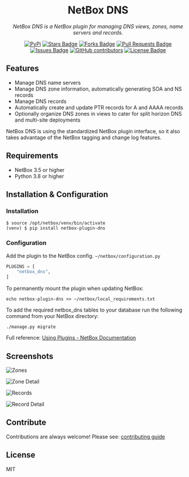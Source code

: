 <h1 align="center">NetBox DNS</h1>

<p align="center"><i>NetBox DNS is a NetBox plugin for managing DNS views, zones, name servers and records.</i></p>

<div align="center">
<a href="https://pypi.org/project/netbox-plugin-dns/"><img src="https://img.shields.io/pypi/v/netbox-plugin-dns" alt="PyPi"/></a>
<a href="https://github.com/peteeckel/netbox-plugin-dns/stargazers"><img src="https://img.shields.io/github/stars/peteeckel/netbox-plugin-dns" alt="Stars Badge"/></a>
<a href="https://github.com/peteeckel/netbox-plugin-dns/network/members"><img src="https://img.shields.io/github/forks/peteeckel/netbox-plugin-dns" alt="Forks Badge"/></a>
<a href="https://github.com/peteeckel/netbox-plugin-dns/pulls"><img src="https://img.shields.io/github/issues-pr/peteeckel/netbox-plugin-dns" alt="Pull Requests Badge"/></a>
<a href="https://github.com/peteeckel/netbox-plugin-dns/issues"><img src="https://img.shields.io/github/issues/peteeckel/netbox-plugin-dns" alt="Issues Badge"/></a>
<a href="https://github.com/peteeckel/netbox-plugin-dns/graphs/contributors"><img alt="GitHub contributors" src="https://img.shields.io/github/contributors/peteeckel/netbox-plugin-dns?color=2b9348"></a>
<a href="https://github.com/peteeckel/netbox-plugin-dns/blob/master/LICENSE"><img src="https://img.shields.io/github/license/peteeckel/netbox-plugin-dns?color=2b9348" alt="License Badge"/></a>
</div>

## Features

* Manage DNS name servers
* Manage DNS zone information, automatically generating SOA and NS records
* Manage DNS records
* Automatically create and update PTR records for A and AAAA records
* Optionally organize DNS zones in views to cater for split horizon DNS and multi-site deployments

NetBox DNS is using the standardized NetBox plugin interface, so it also takes advantage of the NetBox tagging and change log features.

## Requirements

* NetBox 3.5 or higher
* Python 3.8 or higher

## Installation & Configuration

### Installation

```
$ source /opt/netbox/venv/bin/activate
(venv) $ pip install netbox-plugin-dns
```

### Configuration

Add the plugin to the NetBox config. `~/netbox/configuration.py`

```python
PLUGINS = [
    "netbox_dns",
]
```

To permanently mount the plugin when updating NetBox:

```
echo netbox-plugin-dns >> ~/netbox/local_requirements.txt
```

To add the required netbox_dns tables to your database run the following command from your NetBox directory:

```
./manage.py migrate
```

Full reference: [Using Plugins - NetBox Documentation](https://netbox.readthedocs.io/en/stable/plugins/)

## Screenshots

![Zones](https://raw.githubusercontent.com/peteeckel/netbox-plugin-dns/main/docs/images/ZoneList.png)

![Zone Detail](https://raw.githubusercontent.com/peteeckel/netbox-plugin-dns/main/docs/images/ZoneDetail.png)

![Records](https://raw.githubusercontent.com/peteeckel/netbox-plugin-dns/main/docs/images/RecordList.png)

![Record Detail](https://raw.githubusercontent.com/peteeckel/netbox-plugin-dns/main/docs/images/RecordDetail.png)

## Contribute

Contributions are always welcome! Please see: [contributing guide](CONTRIBUTING.md)

## License

MIT
